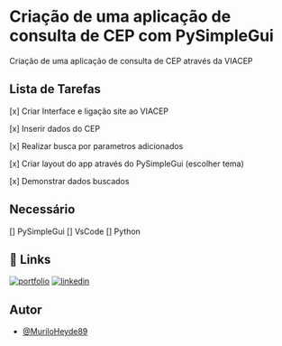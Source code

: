 # Criação de uma aplicação de consulta de CEP com PySimpleGui

Criação de uma aplicação de consulta de CEP através da VIACEP


## Lista de Tarefas

[x] Criar Interface e ligação site ao VIACEP

[x] Inserir dados do CEP

[x] Realizar busca por parametros adicionados

[x] Criar layout do app através do PySimpleGui (escolher tema)

[x] Demonstrar dados buscados

## Necessário

[] PySimpleGui
[] VsCode
[] Python

## 🔗 Links
[![portfolio](https://img.shields.io/badge/my_portfolio-000?style=for-the-badge&logo=ko-fi&logoColor=white)](https://github.com/MuriloHeyde89/)
[![linkedin](https://img.shields.io/badge/linkedin-0A66C2?style=for-the-badge&logo=linkedin&logoColor=white)](https://www.linkedin.com/in/murilo-heyde/)



## Autor

- [@MuriloHeyde89](https://github.com/MuriloHeyde89)
